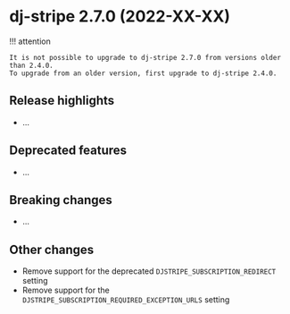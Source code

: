 # dj-stripe 2.7.0 (2022-XX-XX)

!!! attention

    It is not possible to upgrade to dj-stripe 2.7.0 from versions older than 2.4.0.
    To upgrade from an older version, first upgrade to dj-stripe 2.4.0.

## Release highlights

-   ...

## Deprecated features

-   ...

## Breaking changes

-   ...

## Other changes

-   Remove support for the deprecated `DJSTRIPE_SUBSCRIPTION_REDIRECT` setting
-   Remove support for the `DJSTRIPE_SUBSCRIPTION_REQUIRED_EXCEPTION_URLS` setting
